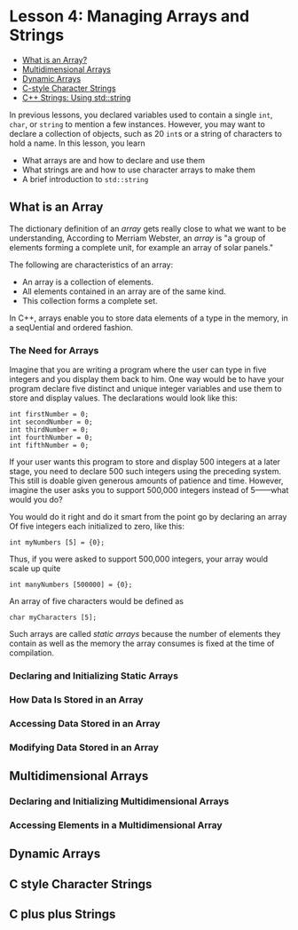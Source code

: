 # Lesson 4: Managing Arrays and Strings

- [What is an Array?](#What-is-an-Array)
- [Multidimensional Arrays](#Multidimensional-Arrays)
- [Dynamic Arrays](#Dynamic-Arrays)
- [C-style Character Strings](#C-style-Character-Strings)
- [C++ Strings: Using std::string](#C-plus-plus-Strings)

In previous lessons, you declared variables used to contain a single ```int```, ```char```, or ```string``` to mention a few instances. However, you may want to declare a collection of objects, such as 20 ```int```s or a string of characters to hold a name.
In this lesson, you learn
- What arrays are and how to declare and use them 
- What strings are and how to use character arrays to make them 
- A brief introduction to ```std::string```

## What is an Array

The dictionary definition of an *array* gets really close to what we want to be understanding, According to Merriam Webster, an *array* is "a group of elements forming a complete unit, for example an array of solar panels."

The following are characteristics of an array:	 
- An array is a collection of elements.
- All elements contained in an array are of the same kind.   
- This collection forms a complete set. 

In C++, arrays enable you to store data elements of a type in the memory, in a seqUential and ordered fashion.


### The Need for Arrays

Imagine that you are writing a program where the user can type in five integers and you display them back to him. One way would be to have your program declare five distinct and unique integer variables and use them to store and display values. The declarations would look like this:

```
int firstNumber = 0; 
int secondNumber = 0; 
int thirdNumber = 0; 
int fourthNumber = 0;	 
int fifthNumber = 0;
```
If your user wants this program to store and display 500 integers at a later stage, you  need to declare 500 such integers using the preceding system. This still is doable given generous amounts of patience and time. However, imagine the user asks you to support 500,000 integers instead of 5——what would you do?

You would do it right and do it smart from the point go by declaring an array Of five integers each initialized to zero, like this:

```
int myNumbers [5] = {0};
```
 
Thus, if you were asked to support 500,000 integers, your array would scale up quite

``` 
int manyNumbers [500000] = {0};
```
 
An array of five characters would be defined as 

```
char myCharacters [5];
```
 
Such arrays are called *static arrays* because the number of elements they contain as well as the memory the array consumes is fixed at the time of compilation.  

### Declaring and Initializing Static Arrays

### How Data Is Stored in an Array

### Accessing Data Stored in an Array

### Modifying Data Stored in an Array

## Multidimensional Arrays

### Declaring and Initializing Multidimensional Arrays

### Accessing Elements in a Multidimensional Array

## Dynamic Arrays

## C style Character Strings

## C plus plus Strings